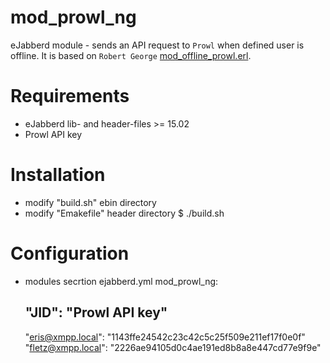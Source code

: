 # mod_prowl_ng

eJabberd module - sends an API request to `Prowl` when defined user is offline. It is based on `Robert George` [mod_offline_prowl.erl](http://www.unsleeping.com/2010/07/31/prowl-module-for-ejabberd/).

# Requirements

- eJabberd lib- and header-files >= 15.02
- Prowl API key

# Installation

* modify "build.sh" ebin directory
* modify "Emakefile" header directory
$ ./build.sh

# Configuration

* modules secrtion ejabberd.yml
  mod_prowl_ng:
    ## "JID": "Prowl API key"
    "eris@xmpp.local":  "1143ffe24542c23c42c5c25f509e211ef17f0e0f"
    "fletz@xmpp.local": "2226ae94105d0c4ae191ed8b8a8e447cd77e9f9e"
